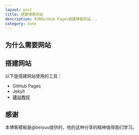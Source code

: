 ```yaml
---
layout: post
title: 搭建博客网站
description: 利用GitHub Pages搭建博客网站...
category: note
---
```


## 为什么需要网站

## 搭建网站
以下是搭建网站使用的工具：
* GitHub Pages
* Jekyll
* [建站教程][1]

## 感谢
本博客模板是@beiyuu提供的，他的这种分享的精神值得我们学习。


[1]:	http://beiyuu.com/github-pages/		"建站教程"
